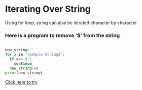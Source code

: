 # Iterating Over String

Using for loop, string can also be iterated character by character

### Here is a program to remove '$' from the string


```python

new_string=''
for x in "sam$ple String$":
  if x=='$':
    continue
  new_string+=x
print(new_string)

```

[Click here to try](https://colab.research.google.com/github/pythoncoder100/practice/blob/master/Iterating_over_the_string.ipynb)
